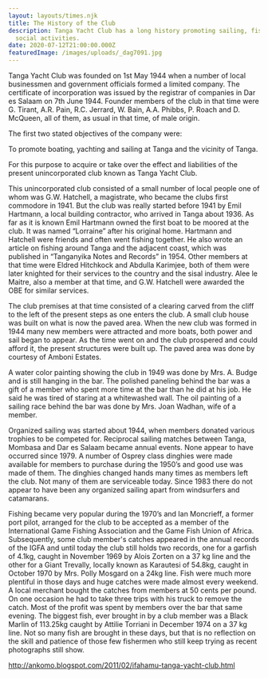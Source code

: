 ```yaml
---
layout: layouts/times.njk
title: The History of the Club
description: Tanga Yacht Club has a long history promoting sailing, fishing and
  social activities.
date: 2020-07-12T21:00:00.000Z
featuredImage: /images/uploads/_dag7091.jpg
---
```


Tanga Yacht Club was founded on 1st May 1944 when a number of local businessmen and government officials formed a limited company. The certificate of incorporation was issued by the registrar of companies in Dar es Salaam on 7th June 1944. Founder members of the club in that time were G. Tirant, A.R. Pain, R.C. Jerrard, W. Bain, A.A. Phibbs, P. Roach and D. McQueen, all of them, as usual in that time, of male origin. 

The first two stated objectives of the company were: 

To promote boating, yachting and sailing at Tanga and the vicinity of Tanga. 

For this purpose to acquire or take over the effect and liabilities of the present unincorporated club known as Tanga Yacht Club. 

This unincorporated club consisted of a small number of local people one of whom was G.W. Hatchell, a magistrate, who became the clubs first commodore in 1941. But the club was really started before 1941 by Emil Hartmann, a local building contractor, who arrived in Tanga about 1936. As far as it is known Emil Hartmann owned the first boat to be moored at the club. It was named “Lorraine” after his original home. Hartmann and Hatchell were friends and often went fishing together. He also wrote an article on fishing around Tanga and the adjacent coast, which was published in “Tanganyika Notes and Records” in 1954. Other members at that time were Eldred Hitchkock and Abdulla Karimjee, both of them were later knighted for their services to the country and the sisal industry. Alee le Maitre, also a member at that time, and G.W. Hatchell were awarded the OBE for similar services. 

The club premises at that time consisted of a clearing carved from the cliff to the left of the present steps as one enters the club. A small club house was built on what is now the paved area. When the new club was formed in 1944 many new members were attracted and more boats, both power and sail began to appear. As the time went on and the club prospered and could afford it, the present structures were built up. The paved area was done by courtesy of Amboni Estates. 

A water color painting showing the club in 1949 was done by Mrs. A. Budge and is still hanging in the bar. The polished paneling behind the bar was a gift of a member who spent more time at the bar than he did at his job. He said he was tired of staring at a whitewashed wall. The oil painting of a sailing race behind the bar was done by Mrs. Joan Wadhan, wife of a member. 

Organized sailing was started about 1944, when members donated various trophies to be competed for. Reciprocal sailing matches between Tanga, Mombasa and Dar es Salaam became annual events. None appear to have occurred since 1979. A number of Osprey class dinghies were made available for members to purchase during the 1950’s and good use was made of them. The dinghies changed hands many times as members left the club. Not many of them are serviceable today. Since 1983 there do not appear to have been any organized sailing apart from windsurfers and catamarans. 

Fishing became very popular during the 1970’s and Ian Moncrieff, a former port pilot, arranged for the club to be accepted as a member of the International Game Fishing Association and the Game Fish Union of Africa. Subsequently, some club member's catches appeared in the annual records of the IGFA and until today the club still holds two records, one for a garfish of 4.1kg, caught in November 1969 by Alois Zorten on a 37 kg line and the other for a Giant Trevally, locally known as Karautesi of 54.8kg, caught in October 1970 by Mrs. Polly Mosgard on a 24kg line. Fish were much more plentiful in those days and huge catches were made almost every weekend. A local merchant bought the catches from members at 50 cents per pound. On one occasion he had to take three trips with his truck to remove the catch. Most of the profit was spent by members over the bar that same evening. The biggest fish, ever brought in by a club member was a Black Marlin of 113.25kg caught by Attilie Torriani in December 1974 on a 37 kg line. Not so many fish are brought in these days, but that is no reflection on the skill and patience of those few fishermen who still keep trying as recent photographs still show.

http://ankomo.blogspot.com/2011/02/ifahamu-tanga-yacht-club.html